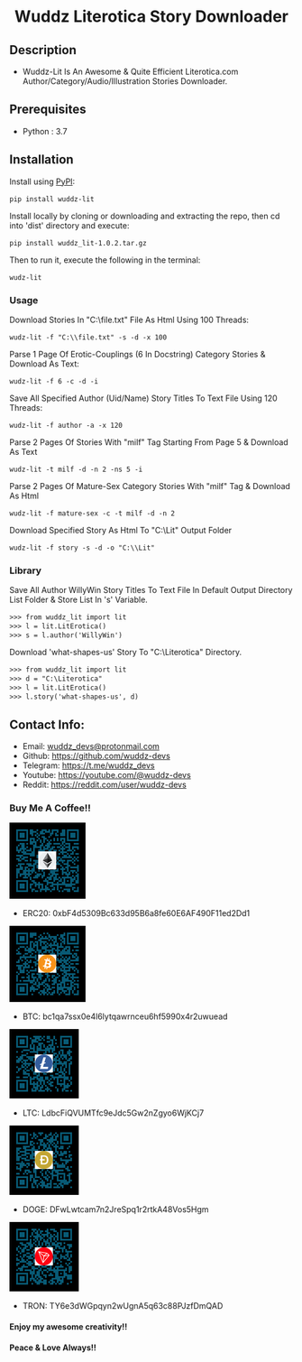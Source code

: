 <h1 align="center">Wuddz Literotica Story Downloader</h1>

## Description
 - Wuddz-Lit Is An Awesome & Quite Efficient Literotica.com Author/Category/Audio/Illustration Stories Downloader.

## Prerequisites
 - Python : 3.7

## Installation
Install using [PyPI](https://pypi.org/project/wuddz-lit):
```
pip install wuddz-lit
```
Install locally by cloning or downloading and extracting the repo, then cd into 'dist' directory and execute:
```
pip install wuddz_lit-1.0.2.tar.gz
```
Then to run it, execute the following in the terminal:
```
wudz-lit
```

### Usage
Download Stories In "C:\\file.txt" File As Html Using 100 Threads:
```
wudz-lit -f "C:\\file.txt" -s -d -x 100
```
Parse 1 Page Of Erotic-Couplings (6 In Docstring) Category Stories & Download As Text:
```
wudz-lit -f 6 -c -d -i
```
Save All Specified Author (Uid/Name) Story Titles To Text File Using 120 Threads:
```
wudz-lit -f author -a -x 120
```
Parse 2 Pages Of Stories With "milf" Tag Starting From Page 5 & Download As Text
```
wudz-lit -t milf -d -n 2 -ns 5 -i
```
Parse 2 Pages Of Mature-Sex Category Stories With "milf" Tag & Download As Html
```
wudz-lit -f mature-sex -c -t milf -d -n 2
```
Download Specified Story As Html To "C:\\Lit" Output Folder
```
wudz-lit -f story -s -d -o "C:\\Lit"
```

### Library
Save All Author WillyWin Story Titles To Text File In Default Output Directory List Folder & Store List In 's' Variable.
```
>>> from wuddz_lit import lit
>>> l = lit.LitErotica()
>>> s = l.author('WillyWin')
```
Download 'what-shapes-us' Story To "C:\\Literotica" Directory.
```
>>> from wuddz_lit import lit
>>> d = "C:\Literotica"
>>> l = lit.LitErotica()
>>> l.story('what-shapes-us', d)
```

## Contact Info:
 - Email:     wuddz_devs@protonmail.com
 - Github:    https://github.com/wuddz-devs
 - Telegram:  https://t.me/wuddz_devs
 - Youtube:   https://youtube.com/@wuddz-devs
 - Reddit:    https://reddit.com/user/wuddz-devs

### Buy Me A Coffee!!
![Alt Text](https://raw.githubusercontent.com/wuddz-devs/wuddz-devs/main/assets/eth.png)
 - ERC20:    0xbF4d5309Bc633d95B6a8fe60E6AF490F11ed2Dd1

![Alt Text](https://raw.githubusercontent.com/wuddz-devs/wuddz-devs/main/assets/btc.png)
 - BTC:      bc1qa7ssx0e4l6lytqawrnceu6hf5990x4r2uwuead

![Alt Text](https://raw.githubusercontent.com/wuddz-devs/wuddz-devs/main/assets/ltc.png)
 - LTC:      LdbcFiQVUMTfc9eJdc5Gw2nZgyo6WjKCj7

![Alt Text](https://raw.githubusercontent.com/wuddz-devs/wuddz-devs/main/assets/doge.png)
 - DOGE:     DFwLwtcam7n2JreSpq1r2rtkA48Vos5Hgm

![Alt Text](https://raw.githubusercontent.com/wuddz-devs/wuddz-devs/main/assets/tron.png)
 - TRON:     TY6e3dWGpqyn2wUgnA5q63c88PJzfDmQAD

#### Enjoy my awesome creativity!!
#### Peace & Love Always!!
